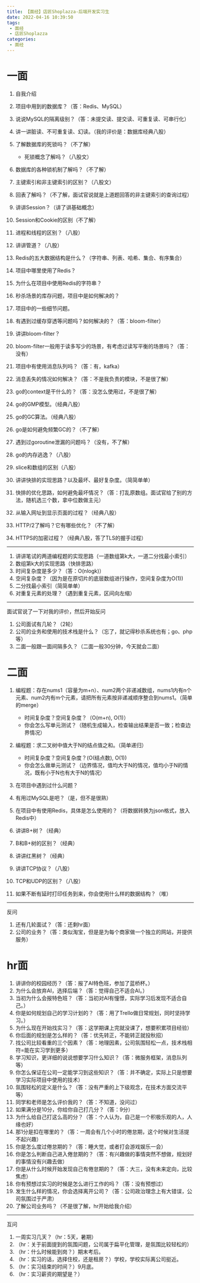 ```yaml
---
title: 【面经】店匠Shoplazza-后端开发实习生
date: 2022-04-16 10:39:50
tags: 
 - 面经
 - 店匠Shoplazza
categories:
 - 面经
---
```


# 一面

1. 自我介绍
2. 项目中用到的数据库？（答：Redis、MySQL）
3. 说说MySQL的隔离级别？（答：未提交读、提交读、可重复读、可串行化）
4. 讲一讲脏读、不可重复读、幻读。（我的评价是：数据库经典八股）
5. 了解数据库的死锁吗？（不了解）
   + 死锁概念了解吗？（八股文）

6. 数据库的各种锁机制了解吗？（不了解）
7. 主键索引和非主键索引的区别？（八股文）
8. 回表了解吗？（不了解，面试官说就是上道题回答的非主键索引的查询过程）
9. 讲讲Session？（讲了讲基础概念）
10. Session和Cookie的区别（不了解）
11. 进程和线程的区别？（八股）
12. 讲讲管道？（八股）
13. Redis的五大数据结构是什么？（字符串、列表、哈希、集合、有序集合）
14. 项目中哪里使用了Redis？
15. 为什么在项目中使用Redis的字符串？
16. 秒杀场景的库存问题，项目中是如何解决的？
17. 项目中的一些细节问题。
18. 有遇到过缓存穿透等问题吗？如何解决的？（答：bloom-filter）
19. 讲讲bloom-filter？
20. bloom-filter一般用于读多写少的场景，有考虑过读写平衡的场景吗？（答：没有）
21. 项目中有使用消息队列吗？（答：有，kafka）
22. 消息丢失的情况如何解决？（答：不是我负责的模块，不是很了解）
23. go的context是干什么的？（答：没怎么使用过，不是很了解）
24. go的GMP模型。（经典八股）
25. go的GC算法。（经典八股）
26. go是如何避免频繁GC的？（不了解）
27. 遇到过goroutine泄漏的问题吗？（没有，不了解）
28. go的内存逃逸？（八股）
29. slice和数组的区别（八股）
30. 讲讲快排的实现思路？以及最坏、最好复杂度。（简简单单）
31. 快排的优化思路，如何避免最坏情况？（答：打乱原数组。面试官给了别的方法，随机选三个数，拿中位数做主元）
32. 从输入网址到显示页面的过程？（经典八股）
33. HTTP/2了解吗？它有哪些优化？（不了解）
34. HTTPS的加密过程？（经典八股，答了TLS的握手过程）

***

1. 讲讲笔试的两道编程题的实现思路（一道数组第k大，一道二分找最小索引）
2. 数组第k大的实现思路（快排思路）
3. 时间复杂度是多少？（答：O(nlogk)）
4. 空间复杂度？（因为是在原切片的底层数组进行操作，空间复杂度为O(1))
5. 二分找最小索引（简简单单）
6. 对重复元素的处理？（遇到重复元素，区间向左缩）

***

面试官说了一下对我的评价，然后开始反问

1. 公司面试有几轮？（2轮）
2. 公司的业务和使用的技术栈是什么？（忘了，就记得秒杀系统也有；go、php等）
3. 二面一般跟一面间隔多久？（二面一般30分钟，今天就会二面）

# 二面

1. 编程题：存在nums1（容量为m+n）、num2两个非递减数组，nums1内有n个元素、num2内有m个元素，请把所有元素按非递减顺序整合到nums1。（简单的merge）
    + 时间复杂度？空间复杂度？（O(m+n), O(1)）
    + 你会怎么写单元测试？（随机生成输入，检查输出结果是否一致；检查边界情况）

2. 编程题：求二叉树中值大于N的结点值之和。（简单递归）
    + 时间复杂度？空间复杂度？(O(结点数), O(1))
    + 你会怎么做单元测试？（边界情况，值均大于N的情况，值均小于N的情况，既有小于N也有大于N的情况）

3. 在项目中遇到过什么问题？
4. 有用过MySQL是吧？（是，但不是很熟）
5. 在项目中有使用Redis，具体是怎么使用的？（将数据转换为json格式，放入Redis中）
6. 讲讲B+树？（经典）
7. B和B+树的区别？（经典）
8. 讲讲红黑树？（经典）
9. 讲讲TCP协议？（八股）
10. TCP和UDP的区别？（八股）
11. 如果不断有延时打印任务到来，你会使用什么样的数据结构？（堆）

***
反问

1. 还有几轮面试？（答：还剩hr面） 
2. 公司的业务？（答：类似淘宝，但是是为每个商家做一个独立的网站，并提供服务）

# hr面

1. 讲讲你的校园经历？（答：报了AI特色班，参加了蓝桥杯。）
2. 为什么会放弃AI，选择后端？（答：觉得自己不适合AI。）
3. 当初为什么会报特色班？（答：当初对AI有憧憬，实际学习后发现不适合自己。）
4. 你是如何规划自己的学习计划的？（答：用了Trello做日常规划，同时坚持学习。）
5. 为什么现在开始找实习？（答：这学期课上完就没课了，想要积累项目经验）
6. 你后面的规划是怎么样的？（答：优先转正，不能转正就投秋招）
7. 找公司比较看重的三个因素？（答：地理因素，公司氛围轻松一点，技术栈相符=能在实习学到更多）
8. 学习知识，更详细的说说想要学习什么知识？（答：微服务框架，消息队列等）
9. 你怎么保证在公司一定能学习到这些知识？（答：并不确定，实际上只是想要学习实际项目中使用的技术）
10. 氛围轻松的定义是什么？（答：没有严重的上下级观念，在技术方面交流平等）
11. 同学和老师是怎么评价我的？（答：不知道，没问过）
12. 如果满分是10分，你给你自己打几分？（答：9分）
13. 为什么给自己打这么高的分？（答：个人认为，自己是一个积极乐观的人，人缘也好）
14. 那1分是扣在哪里的？（答：一周会有几个小时的倦怠期，这个时候对生活提不起兴趣）
15. 你是怎么度过倦怠期的？（答：睡大觉，或者打会游戏娱乐一会）
16. 你是怎么判断自己进入倦怠期的？（答：有兴趣做的事情突然不想做，规划好的事情没有兴趣去做）
17. 你是从什么时候开始发现自己有倦怠期的？（答：大三，没有未来定向，比较焦虑）
18. 你有预想过实习的时候是怎么进行工作的吗？（答：没有预想过）
19. 发生什么样的情况，你会选择离开公司？（答：公司政治理念上有大错误，公司氛围过于严肃）
20. 了解公司业务吗？（不是很了解，hr开始给我介绍）

***
互问

1. 一周实习几天？（hr：5天，暑期）
2. （hr：关于前面提到的氛围问题，公司属于扁平化管理，是氛围比较轻松的）
3. （hr：什么时候能到岗？）期末考后。
4. （hr：实习的话，选择住校，还是租房？）学校，学校实际离公司挺近。
5. （hr：实习结束的时间？）9月底。
6. （hr：实习薪资的期望是？）
